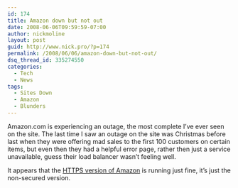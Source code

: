 ```yaml
---
id: 174
title: Amazon down but not out
date: 2008-06-06T09:59:59-07:00
author: nickmoline
layout: post
guid: http://www.nick.pro/?p=174
permalink: /2008/06/06/amazon-down-but-not-out/
dsq_thread_id: 335274550
categories:
  - Tech
  - News
tags:
  - Sites Down
  - Amazon
  - Blunders
---
```

Amazon.com is experiencing an outage, the most complete I&#8217;ve ever seen on the site. The last time I saw an outage on the site was Christmas before last when they were offering mad sales to the first 100 customers on certain items, but even then they had a helpful error page, rather then just a service unavailable, guess their load balancer wasn&#8217;t feeling well.  

<!--more-->

<amp-img src="{{ site.baseurl }}/wp-content/uploads/sites/4/2008/06/region-capture-6.png" alt="Amazon.com Service Unavailable" title="Amazon Outage" width="575" height="132" class="aligncenter" layout="intrinsic" lightbox></amp-img>

It appears that the [HTTPS version of Amazon](https://www.amazon.com/) is running just fine, it&#8217;s just the non-secured version.
